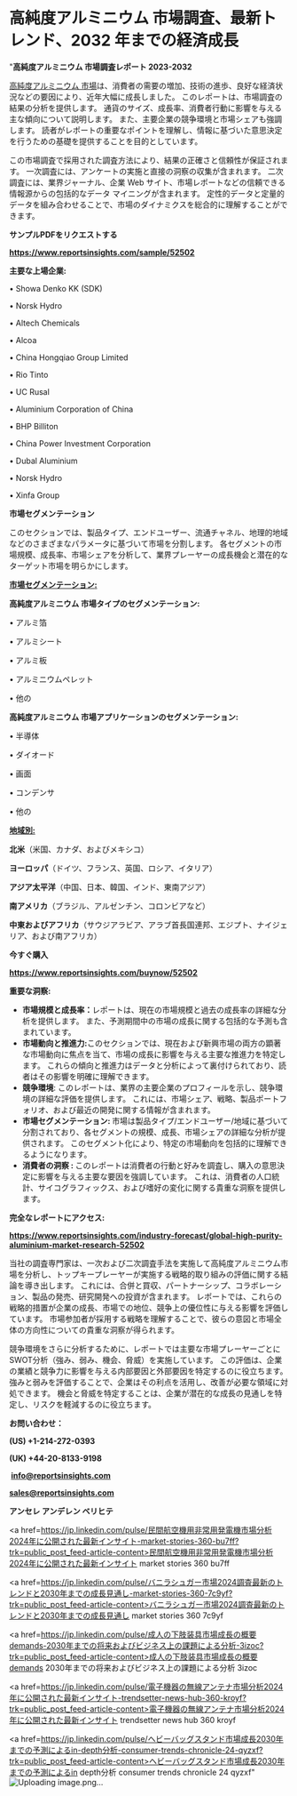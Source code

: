 # 高純度アルミニウム 市場調査、最新トレンド、2032 年までの経済成長

"<strong>高純度アルミニウム 市場調査レポート 2023-2032</strong>

<a href=https://www.reportsinsights.com/sample/52502>高純度アルミニウム 市場</a>は、消費者の需要の増加、技術の進歩、良好な経済状況などの要因により、近年大幅に成長しました。 このレポートは、市場調査の結果の分析を提供します。 通貨のサイズ、成長率、消費者行動に影響を与える主な傾向について説明します。 また、主要企業の競争環境と市場シェアも強調します。 読者がレポートの重要なポイントを理解し、情報に基づいた意思決定を行うための基礎を提供することを目的としています。

この市場調査で採用された調査方法により、結果の正確さと信頼性が保証されます。 一次調査には、アンケートの実施と直接の洞察の収集が含まれます。 二次調査には、業界ジャーナル、企業 Web サイト、市場レポートなどの信頼できる情報源からの包括的なデータ マイニングが含まれます。 定性的データと定量的データを組み合わせることで、市場のダイナミクスを総合的に理解することができます。

<strong><b>サンプルPDFをリクエストする</b></strong>

<a href=https://www.reportsinsights.com/sample/52502><strong><u>https://www.reportsinsights.com/sample/52502</u></strong></a>

<strong>主要な上場企業:</strong>

• Showa Denko KK (SDK)

• Norsk Hydro

• Altech Chemicals

• Alcoa

• China Hongqiao Group Limited

• Rio Tinto

• UC Rusal

• Aluminium Corporation of China

• BHP Billiton

• China Power Investment Corporation

• Dubal Aluminium

• Norsk Hydro

• Xinfa Group

<strong>市場セグメンテーション</strong>

このセクションでは、製品タイプ、エンドユーザー、流通チャネル、地理的地域などのさまざまなパラメータに基づいて市場を分割します。 各セグメントの市場規模、成長率、市場シェアを分析して、業界プレーヤーの成長機会と潜在的なターゲット市場を明らかにします。

<strong><u>市場セグメンテーション</u></strong><strong><u>:</u></strong>

<strong>高純度アルミニウム 市場タイプのセグメンテーション:</strong>

• アルミ箔

• アルミシート

• アルミ板

• アルミニウムペレット

• 他の

<strong>高純度アルミニウム 市場アプリケーションのセグメンテーション:</strong>

• 半導体

• ダイオード

• 画面

• コンデンサ

• 他の

<strong><u>地域別</u></strong><strong><u>:</u></strong>

<strong>北米</strong>（米国、カナダ、およびメキシコ）

<strong>ヨーロッパ</strong>（ドイツ、フランス、英国、ロシア、イタリア）

<strong>アジア太平洋</strong>（中国、日本、韓国、インド、東南アジア）

<strong>南アメリカ</strong>（ブラジル、アルゼンチン、コロンビアなど）

<strong>中東およびアフリカ</strong>（サウジアラビア、アラブ首長国連邦、エジプト、ナイジェリア、および南アフリカ）

<strong>今すぐ購入</strong>

<a href=https://www.reportsinsights.com/buynow/52502><strong><u>https://www.reportsinsights.com/buynow/52502</u></strong></a>

<strong>重要な洞察:</strong>
<ul>
  <li><strong>市場規模と成長率：</strong>レポートは、現在の市場規模と過去の成長率の詳細な分析を提供します。 また、予測期間中の市場の成長に関する包括的な予測も含まれています。</li>
  <li><strong>市場動向と推進力:</strong>このセクションでは、現在および新興市場の両方の顕著な市場動向に焦点を当て、市場の成長に影響を与える主要な推進力を特定します。 これらの傾向と推進力はデータと分析によって裏付けられており、読者はその影響を明確に理解できます。</li>
  <li><strong>競争環境</strong>: このレポートは、業界の主要企業のプロフィールを示し、競争環境の詳細な評価を提供します。 これには、市場シェア、戦略、製品ポートフォリオ、および最近の開発に関する情報が含まれます。</li>
  <li><strong>市場セグメンテーション: </strong>市場は製品タイプ/エンドユーザー/地域に基づいて分割されており、各セグメントの規模、成長、市場シェアの詳細な分析が提供されます。 このセグメント化により、特定の市場動向を包括的に理解できるようになります。</li>
  <li><strong>消費者の洞察 : </strong>このレポートは消費者の行動と好みを調査し、購入の意思決定に影響を与える主要な要因を強調しています。 これは、消費者の人口統計、サイコグラフィックス、および嗜好の変化に関する貴重な洞察を提供します。</li>
</ul>
<strong>完全なレポートにアクセス:</strong>

<a href=https://www.reportsinsights.com/industry-forecast/global-high-purity-aluminium-market-research-52502><strong><u><b>https://www.reportsinsights.com/industry-forecast/global-high-purity-aluminium-market-research-52502</b></u></strong></a>

当社の調査専門家は、一次および二次調査手法を実施して高純度アルミニウム市場を分析し、トップキープレーヤーが実施する戦略的取り組みの評価に関する結論を導き出します。 これには、合併と買収、パートナーシップ、コラボレーション、製品の発売、研究開発への投資が含まれます。 レポートでは、これらの戦略的措置が企業の成長、市場での地位、競争上の優位性に与える影響を評価しています。 市場参加者が採用する戦略を理解することで、彼らの意図と市場全体の方向性についての貴重な洞察が得られます。

競争環境をさらに分析するために、レポートでは主要な市場プレーヤーごとにSWOT分析（強み、弱み、機会、脅威）を実施しています。 この評価は、企業の業績と競争力に影響を与える内部要因と外部要因を特定するのに役立ちます。 強みと弱みを評価することで、企業はその利点を活用し、改善が必要な領域に対処できます。 機会と脅威を特定することは、企業が潜在的な成長の見通しを特定し、リスクを軽減するのに役立ちます。

<strong>お問い合わせ：</strong>

<strong>(US) +1-214-272-0393</strong>

<strong>(UK) +44-20-8133-9198</strong>

<strong> </strong><a href=info@reportsinsights.com><strong><u>info@reportsinsights.com</u></strong></a>

<a href=sales@reportsinsights.com><strong><u>sales@reportsinsights.com</u></strong></a>

<strong>アンセレ アンデレン ベリヒテ</strong>

<a href=https://jp.linkedin.com/pulse/民間航空機用非常用発電機市場分析2024年に公開された最新インサイト-market-stories-360-bu7ff?trk=public_post_feed-article-content>民間航空機用非常用発電機市場分析2024年に公開された最新インサイト market stories 360 bu7ff</a>

<a href=https://jp.linkedin.com/pulse/バニラシュガー市場2024調査最新のトレンドと2030年までの成長見通し-market-stories-360-7c9yf?trk=public_post_feed-article-content>バニラシュガー市場2024調査最新のトレンドと2030年までの成長見通し market stories 360 7c9yf</a>

<a href=https://jp.linkedin.com/pulse/成人の下肢装具市場成長の概要demands-2030年までの将来およびビジネス上の課題による分析-3izoc?trk=public_post_feed-article-content>成人の下肢装具市場成長の概要demands 2030年までの将来およびビジネス上の課題による分析 3izoc</a>

<a href=https://jp.linkedin.com/pulse/電子機器の無線アンテナ市場分析2024年に公開された最新インサイト-trendsetter-news-hub-360-kroyf?trk=public_post_feed-article-content>電子機器の無線アンテナ市場分析2024年に公開された最新インサイト trendsetter news hub 360 kroyf</a>

<a href=https://jp.linkedin.com/pulse/ヘビーバッグスタンド市場成長2030年までの予測によるin-depth分析-consumer-trends-chronicle-24-qyzxf?trk=public_post_feed-article-content>ヘビーバッグスタンド市場成長2030年までの予測によるin depth分析 consumer trends chronicle 24 qyzxf</a>"
![Uploading image.png…]()

   
